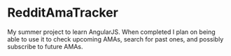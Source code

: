 RedditAmaTracker
================

My summer project to learn AngularJS. When completed I plan on being able to use it to check upcoming AMAs, search for past ones, and possibly subscribe to future AMAs. 
